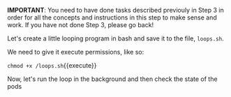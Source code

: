 **IMPORTANT**: You need to have done tasks described previouly in Step 3 in order for all the concepts and instructions
in this step to make sense and work. If you have not done Step 3, please go back!

Let's create a little looping program in bash and save it to the file, `loops.sh`.

We need to give it execute permissions, like so:

`chmod +x /loops.sh`{{execute}}

Now, let's run the loop in the background and then check the state of the pods





